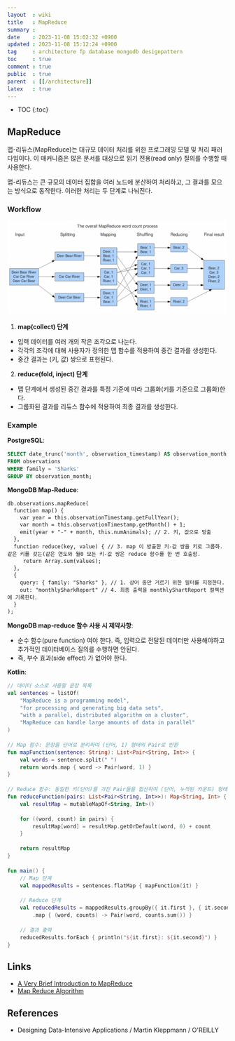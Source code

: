 ```yaml
---
layout  : wiki
title   : MapReduce
summary : 
date    : 2023-11-08 15:02:32 +0900
updated : 2023-11-08 15:12:24 +0900
tag     : architecture fp database mongodb designpattern
toc     : true
comment : true
public  : true
parent  : [[/architecture]]
latex   : true
---
```

* TOC
{:toc}

## MapReduce

맵-리듀스(MapReduce)는 대규모 데이터 처리를 위한 프로그래밍 모델 및 처리 패러다임이다. 이 매커니즘은 많은 문서를 대상으로 읽기 전용(read only) 질의를 수행할 때 사용한다.

맵-리듀스는 큰 규모의 데이터 집합을 여러 노드에 분산하여 처리하고, 그 결과를 모으는 방식으로 동작한다. 이러한 처리는 두 단계로 나눠진다.

### Workflow

![](/resource/wiki/architecture-map-reduce/map-reduce-workflow.png)

1. __map(collect) 단계__

- 입력 데이터를 여러 개의 작은 조각으로 나눈다.
- 각각의 조각에 대해 사용자가 정의한 맵 함수를 적용하여 중간 결과를 생성한다.
- 중간 결과는 (키, 값) 쌍으로 표현된다.

2. __reduce(fold, inject) 단계__

- 맵 단계에서 생성된 중간 결과를 특정 기준에 따라 그룹화(키를 기준으로 그룹화)한다.
- 그룹화된 결과를 리듀스 함수에 적용하여 최종 결과를 생성한다.

### Example

__PostgreSQL__:

```sql
SELECT date_trunc('month', observation_timestamp) AS observation_month, sum(num_animals) AS total_animals
FROM observations
WHERE family = 'Sharks'
GROUP BY observation_month;
```

__MongoDB Map-Reduce__:

```
db.observations.mapReduce(
  function map() {
    var year = this.observationTimestamp.getFullYear();
    var month = this.observationTimestamp.getMonth() + 1;
    emit(year + "-" + month, this.numAnimals); // 2. 키, 값으로 방출
  },
  function reduce(key, value) { // 3. map 이 방출한 키-값 쌍을 키로 그룹화. 같은 키를 갖는(같은 연도와 월0 모든 키-값 쌍은 reduce 함수를 한 번 호출함.
     return Array.sum(values);
  },
  {
    query: { family: "Sharks" }, // 1. 상어 종만 거르기 위한 필터를 지정한다.
    out: "monthlySharkReport" // 4. 최종 출력을 monthlyShartReport 컬렉션에 기록한다.
  }
);
```

__MongoDB map-reduce 함수 사용 시 제약사항__:
- 순수 함수(pure function) 여야 한다. 즉, 입력으로 전달된 데이터만 사용해야하고 추가적인 데이터베이스 질의를 수행하면 안된다.
- 즉, 부수 효과(side effect) 가 없어야 한다.

__Kotlin__:

```kotlin
// 데이터 소스로 사용할 문장 목록
val sentences = listOf(
    "MapReduce is a programming model",
    "for processing and generating big data sets",
    "with a parallel, distributed algorithm on a cluster",
    "MapReduce can handle large amounts of data in parallel"
)

// Map 함수: 문장을 단어로 분리하여 (단어, 1) 형태의 Pair로 반환
fun mapFunction(sentence: String): List<Pair<String, Int>> {
    val words = sentence.split(" ")
    return words.map { word -> Pair(word, 1) }
}

// Reduce 함수: 동일한 키(단어)를 가진 Pair들을 합산하여 (단어, 누적된 카운트) 형태의 Pair로 반환
fun reduceFunction(pairs: List<Pair<String, Int>>): Map<String, Int> {
    val resultMap = mutableMapOf<String, Int>()

    for ((word, count) in pairs) {
        resultMap[word] = resultMap.getOrDefault(word, 0) + count
    }

    return resultMap
}

fun main() {
    // Map 단계
    val mappedResults = sentences.flatMap { mapFunction(it) }

    // Reduce 단계
    val reducedResults = mappedResults.groupBy({ it.first }, { it.second })
        .map { (word, counts) -> Pair(word, counts.sum()) }

    // 결과 출력
    reducedResults.forEach { println("${it.first}: ${it.second}") }
}
```

## Links

- [A Very Brief Introduction to MapReduce](https://hci.stanford.edu/courses/cs448g/a2/files/map_reduce_tutorial.pdf)
- [Map Reduce Algorithm](https://www.baeldung.com/cs/mapreduce-algorithm)

## References

- Designing Data-Intensive Applications / Martin Kleppmann / O'REILLY 